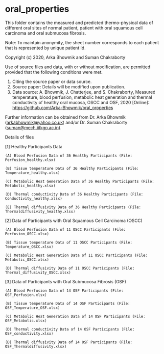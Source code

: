 # oral_properties
This folder contains the measured and predicted thermo-physical data of different oral sites of normal patient, patient with oral squamous cell carcinoma and oral submucosa fibrosis.

Note: To maintain anonymity, the sheet number corresponds to each patient that is represented by unique patient Id.

Copyright (c) 2020, Arka Bhowmik and Suman Chakraborty

Use of source files and data, with or without modification, are permitted provided that the following conditions were met.

1. Citing the source paper or data source.
2. Source paper: Details will be modified upon publication.
3. Data source: A. Bhowmik, J. Chatterjee, and S. Chakraborty, Measured temperature, blood perfusion, metabolic heat generation and thermal conductivity of healthy oral mucosa, OSCC and OSF, 2020 [Online]: https://github.com/Arka-Bhowmik/oral_properties

Further information can be obtained from Dr. Arka Bhowmik (arkabhowmik@yahoo.co.uk) and/or Dr. Suman Chakraborty (suman@mech.iitkgp.ac.in).


Details of files

[1] Healthy Participants Data

    (A) Blood Perfusion Data of 36 Healthy Participants (File: Perfusion_healthy.xlsx)

    (B) Tissue temperature Data of 36 Healthy Participants (File: Temperature_healthy.xlsx)

    (C) Metabolic Heat Generation Data of 36 Healthy Participants (File: Metabolic_healthy.xlsx)

    (D) Thermal conductivity Data of 36 Healthy Participants (File: Conductivity_healthy.xlsx)
    
    (E) Thermal diffusivity Data of 36 Healthy Participants (File: Thermaldiffusivity_healthy.xlsx)

[2] Data of Participants with Oral Squamous Cell Carcinoma (OSCC)

    (A) Blood Perfusion Data of 11 OSCC Participants (File: Perfusion_OSCC.xlsx)

    (B) Tissue temperature Data of 11 OSCC Participants (File: Temperature_OSCC.xlsx)

    (C) Metabolic Heat Generation Data of 11 OSCC Participants (File: Metabolic_OSCC.xlsx)

    (D) Thermal diffusivity Data of 11 OSCC Participants (File: Thermal_diffusivity_OSCC.xlsx)
    
[3] Data of Participants with Oral Submucosa Fibrosis (OSF)

    (A) Blood Perfusion Data of 14 OSF Participants (File: OSF_Perfusion.xlsx)

    (B) Tissue temperature Data of 14 OSF Participants (File: OSF_Temperature_OSF.xlsx)

    (C) Metabolic Heat Generation Data of 14 OSF Participants (File: OSF_Metabolic.xlsx)
    
    (D) Thermal conductivity Data of 14 OSF Participants (File: OSF_conductivity.xlsx)

    (D) Thermal diffusivity Data of 14 OSF Participants (File: OSF_Thermaldiffusivity.xlsx)
